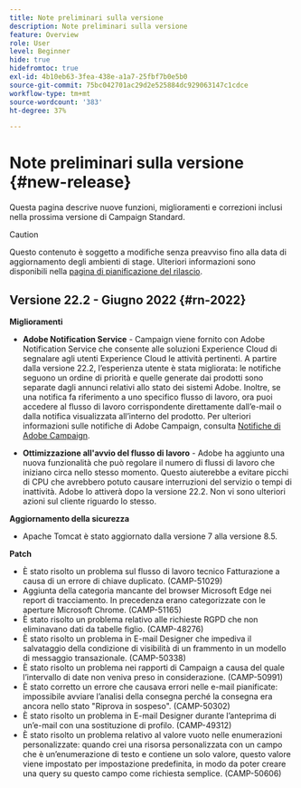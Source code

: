 ```yaml
---
title: Note preliminari sulla versione
description: Note preliminari sulla versione
feature: Overview
role: User
level: Beginner
hide: true
hidefromtoc: true
exl-id: 4b10eb63-3fea-438e-a1a7-25fbf7b0e5b0
source-git-commit: 75bc042701ac29d2e525884dc929063147c1cdce
workflow-type: tm+mt
source-wordcount: '383'
ht-degree: 37%

---
```


# Note preliminari sulla versione {#new-release}

Questa pagina descrive nuove funzioni, miglioramenti e correzioni inclusi nella prossima versione di Campaign Standard.

>[!CAUTION]
>
> Questo contenuto è soggetto a modifiche senza preavviso fino alla data di aggiornamento degli ambienti di stage. Ulteriori informazioni sono disponibili nella [pagina di pianificazione del rilascio](../../rn/using/release-planning.md).

## Versione 22.2 - Giugno 2022 {#rn-2022}

**Miglioramenti**

* **Adobe Notification Service** - Campaign viene fornito con Adobe Notification Service che consente alle soluzioni Experience Cloud di segnalare agli utenti Experience Cloud le attività pertinenti. A partire dalla versione 22.2, l’esperienza utente è stata migliorata: le notifiche seguono un ordine di priorità e quelle generate dai prodotti sono separate dagli annunci relativi allo stato dei sistemi Adobe. Inoltre, se una notifica fa riferimento a uno specifico flusso di lavoro, ora puoi accedere al flusso di lavoro corrispondente direttamente dall’e-mail o dalla notifica visualizzata all’interno del prodotto.  Per ulteriori informazioni sulle notifiche di Adobe Campaign, consulta [Notifiche di Adobe Campaign](../../administration/using/sending-internal-notifications.md).

* **Ottimizzazione all&#39;avvio del flusso di lavoro** - Adobe ha aggiunto una nuova funzionalità che può regolare il numero di flussi di lavoro che iniziano circa nello stesso momento. Questo aiuterebbe a evitare picchi di CPU che avrebbero potuto causare interruzioni del servizio o tempi di inattività. Adobe lo attiverà dopo la versione 22.2. Non vi sono ulteriori azioni sul cliente riguardo lo stesso.

**Aggiornamento della sicurezza**

* Apache Tomcat è stato aggiornato dalla versione 7 alla versione 8.5.

**Patch**

* È stato risolto un problema sul flusso di lavoro tecnico Fatturazione a causa di un errore di chiave duplicato. (CAMP-51029)
* Aggiunta della categoria mancante del browser Microsoft Edge nei report di tracciamento. In precedenza erano categorizzate con le aperture Microsoft Chrome. (CAMP-51165)
* È stato risolto un problema relativo alle richieste RGPD che non eliminavano dati da tabelle figlio. (CAMP-48276)
* È stato risolto un problema in E-mail Designer che impediva il salvataggio della condizione di visibilità di un frammento in un modello di messaggio transazionale. (CAMP-50338)
* È stato risolto un problema nei rapporti di Campaign a causa del quale l’intervallo di date non veniva preso in considerazione. (CAMP-50991)
* È stato corretto un errore che causava errori nelle e-mail pianificate: impossibile avviare l’analisi della consegna perché la consegna era ancora nello stato &quot;Riprova in sospeso&quot;. (CAMP-50302)
* È stato risolto un problema in E-mail Designer durante l’anteprima di un’e-mail con una sostituzione di profilo. (CAMP-49312)
* È stato risolto un problema relativo al valore vuoto nelle enumerazioni personalizzate: quando crei una risorsa personalizzata con un campo che è un’enumerazione di testo e contiene un solo valore, questo valore viene impostato per impostazione predefinita, in modo da poter creare una query su questo campo come richiesta semplice. (CAMP-50606)
